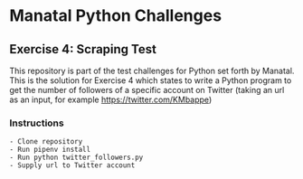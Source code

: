 # Manatal Python Challenges
## Exercise 4: Scraping Test
This repository is part of the test challenges for Python set forth by Manatal. This is the solution for Exercise 4 which states to write a Python program to get the number of followers of a specific account on Twitter (taking an url as an input, for example https://twitter.com/KMbappe)

### Instructions
```
- Clone repository
- Run pipenv install
- Run python twitter_followers.py
- Supply url to Twitter account
```